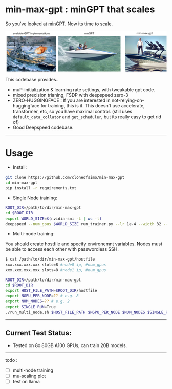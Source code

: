 # min-max-gpt : minGPT that scales

So you've looked at [minGPT](https://github.com/karpathy/minGPT). Now its time to scale.

<p align="center">
  <img src="mmgpt.png">
</p>


This codebase provides..
* muP-initialization & learning rate settings, with tweakable gpt code.
* mixed precision trianing, FSDP with deepspeed zero-3
* ZERO-HUGGINGFACE : If you are interested in not-relying-on-huggingface for training, this is it. This doesn't use accelerate, transformer, etc, so you have maximal control. (still uses `default_data_collator` and `get_scheduler`, but its really easy to get rid of)
* Good Deepspeed codebase.

---
# Usage

- Install:

```bash
git clone https://github.com/cloneofsimo/min-max-gpt
cd min-max-gpt
pip install -r requirements.txt
```

- Single Node training:

```bash
ROOT_DIR=/path/to/dir/min-max-gpt
cd $ROOT_DIR
export WORLD_SIZE=$(nvidia-smi -L | wc -l)
deepspeed --num_gpus $WORLD_SIZE run_trainer.py --lr 1e-4 --width 32 --run_name "test"
```

- Multi-node training:

You should create hostfile and specify environemnt variables.
Nodes must be able to access each other with passwordless SSH.

```bash
$ cat /path/to/dir/min-max-gpt/hostfile
xxx.xxx.xxx.xxx slots=8 #node0 ip, #num_gpus
xxx.xxx.xxx.xxx slots=8 #node1 ip, #num_gpus
```

```bash
ROOT_DIR=/path/to/dir/min-max-gpt
cd $ROOT_DIR
export HOST_FILE_PATH=$ROOT_DIR/hostfile
export NGPU_PER_NODE=?? # e.g. 8
export NUM_NODES=?? # e.g. 2
export SINGLE_RUN=True
./run_multi_node.sh $HOST_FILE_PATH $NGPU_PER_NODE $NUM_NODES $SINGLE_RUN
```

---

## Current Test Status:

* Tested on 8x 80GB A100 GPUs, can train 20B models.


---

todo : 
- [ ] multi-node training
- [ ] mu-scaling plot
- [ ] test on llama 